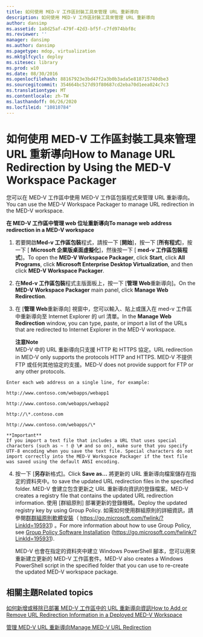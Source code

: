 ```yaml
---
title: 如何使用 MED-V 工作區封裝工具來管理 URL 重新導向
description: 如何使用 MED-V 工作區封裝工具來管理 URL 重新導向
author: dansimp
ms.assetid: 1a8d25af-479f-42d3-bf5f-c7fd974bbf8c
ms.reviewer: ''
manager: dansimp
ms.author: dansimp
ms.pagetype: mdop, virtualization
ms.mktglfcycl: deploy
ms.sitesec: library
ms.prod: w10
ms.date: 08/30/2016
ms.openlocfilehash: 88167923e3bd47f2a3b0b3ada5e818715740dbe3
ms.sourcegitcommit: 354664bc527d93f80687cd2eba70d1eea024c7c3
ms.translationtype: MT
ms.contentlocale: zh-TW
ms.lasthandoff: 06/26/2020
ms.locfileid: "10810784"
---
```

# <span data-ttu-id="e5432-103">如何使用 MED-V 工作區封裝工具來管理 URL 重新導向</span><span class="sxs-lookup"><span data-stu-id="e5432-103">How to Manage URL Redirection by Using the MED-V Workspace Packager</span></span>


<span data-ttu-id="e5432-104">您可以在 MED-V 工作區中使用 MED-V 工作區包裝程式來管理 URL 重新導向。</span><span class="sxs-lookup"><span data-stu-id="e5432-104">You can use the MED-V Workspace Packager to manage URL redirection in the MED-V workspace.</span></span>

**<span data-ttu-id="e5432-105">在 MED-V 工作區中管理 web 位址重新導向</span><span class="sxs-lookup"><span data-stu-id="e5432-105">To manage web address redirection in a MED-V workspace</span></span>**

1.  <span data-ttu-id="e5432-106">若要開啟**Med-v 工作區包裝**程式，請按一下 [**開始**]，按一下 [**所有程式**]，按一下 [ **Microsoft 企業版桌面虛擬化**]，然後按一下 [ **med-v 工作區包裝程式**]。</span><span class="sxs-lookup"><span data-stu-id="e5432-106">To open the **MED-V Workspace Packager**, click **Start**, click **All Programs**, click **Microsoft Enterprise Desktop Virtualization**, and then click **MED-V Workspace Packager**.</span></span>

2.  <span data-ttu-id="e5432-107">在**Med-v 工作區包裝**程式主版面板上，按一下 [**管理 Web**重新導向]。</span><span class="sxs-lookup"><span data-stu-id="e5432-107">On the **MED-V Workspace Packager** main panel, click **Manage Web Redirection**.</span></span>

3.  <span data-ttu-id="e5432-108">在 [**管理 Web**重新導向] 視窗中，您可以輸入、貼上或匯入在 med-v 工作區中重新導向至 Internet Explorer 的 url 清單。</span><span class="sxs-lookup"><span data-stu-id="e5432-108">In the **Manage Web Redirection** window, you can type, paste, or import a list of the URLs that are redirected to Internet Explorer in the MED-V workspace.</span></span>

    **<span data-ttu-id="e5432-109">注意</span><span class="sxs-lookup"><span data-stu-id="e5432-109">Note</span></span>**  
    <span data-ttu-id="e5432-110">MED-V 中的 URL 重新導向只支援 HTTP 和 HTTPS 協定。</span><span class="sxs-lookup"><span data-stu-id="e5432-110">URL redirection in MED-V only supports the protocols HTTP and HTTPS.</span></span> <span data-ttu-id="e5432-111">MED-V 不提供 FTP 或任何其他協定的支援。</span><span class="sxs-lookup"><span data-stu-id="e5432-111">MED-V does not provide support for FTP or any other protocols.</span></span>



~~~
Enter each web address on a single line, for example:

http://www.contoso.com/webapps/webapp1

http://www.contoso.com/webapps/webapp2

http://\*.contoso.com

http://www.contoso.com/webapps/\*

**Important**  
If you import a text file that includes a URL that uses special characters (such as ~ ! @ \# and so on), make sure that you specify UTF-8 encoding when you save the text file. Special characters do not import correctly into the MED-V Workspace Packager if the text file was saved using the default ANSI encoding.
~~~



4. <span data-ttu-id="e5432-112">按一下 [**另存**新格式]。</span><span class="sxs-lookup"><span data-stu-id="e5432-112">Click **Save as…**</span></span> <span data-ttu-id="e5432-113">將更新的 URL 重新導向檔案儲存在指定的資料夾中。</span><span class="sxs-lookup"><span data-stu-id="e5432-113">to save the updated URL redirection files in the specified folder.</span></span> <span data-ttu-id="e5432-114">MED-V 會建立包含更新之 URL 重新導向資訊的登錄檔案。</span><span class="sxs-lookup"><span data-stu-id="e5432-114">MED-V creates a registry file that contains the updated URL redirection information.</span></span> <span data-ttu-id="e5432-115">使用 [群組原則] 部署更新的登錄機碼。</span><span class="sxs-lookup"><span data-stu-id="e5432-115">Deploy the updated registry key by using Group Policy.</span></span> <span data-ttu-id="e5432-116">如需如何使用群組原則的詳細資訊，請參閱[群群組原則軟體安裝](https://go.microsoft.com/fwlink/?LinkId=195931)（ https://go.microsoft.com/fwlink/?LinkId=195931) 。</span><span class="sxs-lookup"><span data-stu-id="e5432-116">For more information about how to use Group Policy, see [Group Policy Software Installation](https://go.microsoft.com/fwlink/?LinkId=195931) (https://go.microsoft.com/fwlink/?LinkId=195931).</span></span>

   <span data-ttu-id="e5432-117">MED-V 也會在指定的資料夾中建立 Windows PowerShell 腳本，您可以用來重新建立更新的 MED-V 工作區套件。</span><span class="sxs-lookup"><span data-stu-id="e5432-117">MED-V also creates a Windows PowerShell script in the specified folder that you can use to re-create the updated MED-V workspace package.</span></span>

## <span data-ttu-id="e5432-118">相關主題</span><span class="sxs-lookup"><span data-stu-id="e5432-118">Related topics</span></span>


[<span data-ttu-id="e5432-119">如何新增或移除已部署 MED-V 工作區中的 URL 重新導向資訊</span><span class="sxs-lookup"><span data-stu-id="e5432-119">How to Add or Remove URL Redirection Information in a Deployed MED-V Workspace</span></span>](how-to-add-or-remove-url-redirection-information-in-a-deployed-med-v-workspace.md)

[<span data-ttu-id="e5432-120">管理 MED-V URL 重新導向</span><span class="sxs-lookup"><span data-stu-id="e5432-120">Manage MED-V URL Redirection</span></span>](manage-med-v-url-redirection.md)









